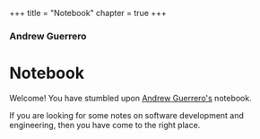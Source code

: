 +++
title = "Notebook"
chapter = true
+++

### Andrew Guerrero
# Notebook

Welcome! You have stumbled upon [Andrew Guerrero's](https://github.com/ajguerrer) notebook.

If you are looking for some notes on software development and engineering, then you have come to the
right place.

